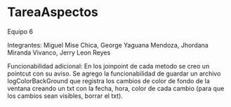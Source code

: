 # TareaAspectos
Equipo 6

Integrantes: 
Miguel Mise Chica, 
George Yaguana Mendoza, 
Jhordana Miranda Vivanco, 
Jerry Leon Reyes

Funcionabilidad adicional:
En los joinpoint de cada metodo se creo un pointcut con su aviso.
Se agrego la funcionabilidad de guardar un archivo logColorBackGround
que registra los cambios de color de fondo de la ventana creando un txt con
la fecha, hora, color de cada cambio (para que los cambios sean visibles, borrar el txt).
